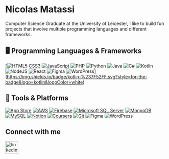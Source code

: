 # Nicolas Matassi
Computer Science Graduate at the University of Leicester, I like to build fun projects that involve multiple programming languages and different frameworks. 
## 🖥️ Programming Languages & Frameworks
[![HTML5](https://img.shields.io/badge/html5-%23E34F26.svg?style=for-the-badge&logo=html5&logoColor=white)
[CSS3](https://img.shields.io/badge/css3-%231572B6.svg?style=for-the-badge&logo=css3&logoColor=white)
![JavaScript](https://img.shields.io/badge/javascript-%23323330.svg?style=for-the-badge&logo=javascript&logoColor=%23F7DF1E)
![PHP](https://img.shields.io/badge/php-%23777BB4.svg?style=for-the-badge&logo=php&logoColor=white)
![Python](https://img.shields.io/badge/python-3670A0?style=for-the-badge&logo=python&logoColor=ffdd54)
![Java](https://img.shields.io/badge/java-%23ED8B00.svg?style=for-the-badge&logo=openjdk&logoColor=white)
![C#](https://img.shields.io/badge/c%23-%23239120.svg?style=for-the-badge&logo=csharp&logoColor=white)
![Kotlin](https://img.shields.io/badge/kotlin-%237F52FF.svg?style=for-the-badge&logo=kotlin&logoColor=white)
![NodeJS](https://img.shields.io/badge/node.js-6DA55F?style=for-the-badge&logo=node.js&logoColor=white)
![React](https://img.shields.io/badge/react-%2320232a.svg?style=for-the-badge&logo=react&logoColor=%2361DAFB)
![Figma](https://img.shields.io/badge/figma-%23F24E1E.svg?style=for-the-badge&logo=figma&logoColor=white)
![WordPress](https://img.shields.io/badge/WordPress-%23117AC9.svg?style=for-the-badge&logo=WordPress&logoColor=white)](https://img.shields.io/badge/kotlin-%237F52FF.svg?style=for-the-badge&logo=kotlin&logoColor=white)
## 🧰 Tools & Platforms
[![App Store](https://img.shields.io/badge/App_Store-0D96F6?logo=app-store&logoColor=white)](#)
[![AWS](https://custom-icon-badges.demolab.com/badge/AWS-%23FF9900.svg?logo=aws&logoColor=white)](#)
[![Firebase](https://img.shields.io/badge/Firebase-039BE5?logo=Firebase&logoColor=white)](#)
[![Microsoft SQL Server](https://custom-icon-badges.demolab.com/badge/Microsoft%20SQL%20Server-CC2927?logo=mssqlserver-white&logoColor=white)](#)
[![MongoDB](https://img.shields.io/badge/MongoDB-%234ea94b.svg?logo=mongodb&logoColor=white)](#)
[![MySQL](https://img.shields.io/badge/MySQL-4479A1?logo=mysql&logoColor=fff)](#)
[![Notion](https://img.shields.io/badge/Notion-000?logo=notion&logoColor=fff)](#)
[![Coursera](https://img.shields.io/badge/Coursera-0056D2?logo=coursera&logoColor=fff)](#)
[![Git](https://img.shields.io/badge/Git-F05032?logo=git&logoColor=fff)](#)
![Figma](https://img.shields.io/badge/figma-%23F24E1E.svg?style=for-the-badge&logo=figma&logoColor=white)
![WordPress](https://img.shields.io/badge/WordPress-%23117AC9.svg?style=for-the-badge&logo=WordPress&logoColor=white)

## Connect with me
[<img src='https://cdn.jsdelivr.net/npm/simple-icons@3.0.1/icons/linkedin.svg' alt='linkedin' height='40'>](https://www.linkedin.com/in/https://www.linkedin.com/in/nicolas-matassi-43a532225//)   


